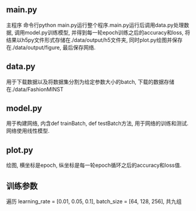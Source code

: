 ## main.py
主程序 命令行python main.py运行整个程序.main.py运行后调用data.py处理数据, 调用model.py训练模型, 并得到每一轮epoch训练之后的accuracy和loss, 将结果以h5py文件形式存储在./data/output/h5文件夹, 同时plot.py绘图并保存在./data/output/figure, 最后保存网络.
## data.py
用于下载数据以及将数据集分割为给定参数大小的batch, 下载的数据存储在./data/FashionMINST
## model.py
用于构建网络, 内含def trainBatch, def testBatch方法, 用于网络的训练和测试. 网络使用线性模型.
## plot.py
绘图, 横坐标是epoch, 纵坐标是每一轮epoch循环之后的accuracy和loss值.

## 训练参数
遍历
learning_rate = [0.01, 0.05, 0.1],
batch_size = [64, 128, 256],
共九组


